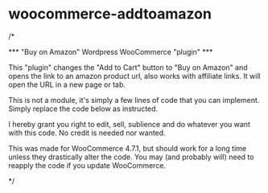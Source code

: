 # woocommerce-addtoamazon


/*

 *** "Buy on Amazon" Wordpress WooCommerce "plugin" ***
 
 This "plugin" changes the "Add to Cart" button to "Buy on Amazon" and opens the link
 to an amazon product url, also works with affiliate links. It will open the URL in a 
 new page or tab.

 This is not a module, it's simply a few lines of code that you can implement. Simply 
 replace the code below as instructed.
 
 I hereby grant you right to edit, sell, sublience and do whatever you want with this
 code. No credit is needed nor wanted.
 
 This was made for WooCommerce 4.7.1, but should work for a long time unless they
 drastically alter the code. You may (and probably will) need to reapply the code if
 you update WooCommerce.
 
 
*/
